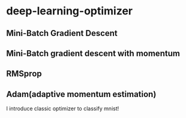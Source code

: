 # deep-learning-optimizer
## Mini-Batch Gradient Descent  
## Mini-Batch gradient descent with momentum  
## RMSprop  
## Adam(adaptive momentum estimation)
I introduce classic optimizer to classify mnist!
